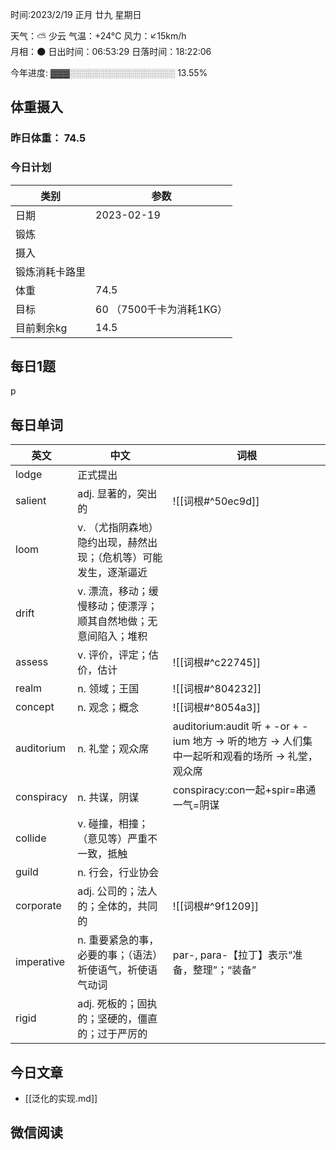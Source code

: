

时间:2023/2/19 正月 廿九 星期日

天气：⛅️  少云 气温：+24°C 风力：↙15km/h  
月相：🌑 日出时间：06:53:29 日落时间：18:22:06

今年进度: ▓▓▓░░░░░░░░░░░░░░░░░ 13.55%

## 体重摄入

### 昨日体重： 74.5
### 今日计划
| 类别           | 参数                    |
| -------------- | ----------------------- |
| 日期           | 2023-02-19               |
| 锻炼           |               |
| 摄入           |  |
| 锻炼消耗卡路里 | |
| 体重           |   74.5                     |
| 目标           | 60      （7500千卡为消耗1KG）                |
| 目前剩余kg               |   14.5                       |

## 每日1题

p

## 每日单词

| 英文       | 中文                                                              | 词根                                                                                            |
| ---------- | ----------------------------------------------------------------- | ----------------------------------------------------------------------------------------------- |
| lodge      | 正式提出                                                          |                                                                                                 |
| salient    | adj. 显著的，突出的                                               | ![[词根#^50ec9d]]                                                                               |
| loom       | v. （尤指阴森地）隐约出现，赫然出现；（危机等）可能发生，逐渐逼近 |                                                                                                 |
| drift      | v. 漂流，移动；缓慢移动；使漂浮；顺其自然地做；无意间陷入；堆积   |                                                                                                 |
| assess     | v. 评价，评定；估价，估计                                         | ![[词根#^c22745]]                                                                               |
| realm      | n. 领域；王国                                                     | ![[词根#^804232]]                                                                               |
| concept    | n. 观念；概念                                                     | ![[词根#^8054a3]]                                                                               |
| auditorium | n. 礼堂；观众席                                                   | auditorium:audit 听 + -or + -ium 地方 -> 听的地方 -> 人们集中一起听和观看的场所 -> 礼堂，观众席 |
| conspiracy | n. 共谋，阴谋                                                     | conspiracy:con一起+spir=串通一气=阴谋                                                           |
| collide    | v. 碰撞，相撞；（意见等）严重不一致，抵触                         |                                                                                                 |
| guild      | n. 行会，行业协会                                                 |                                                                                                 |
| corporate  | adj. 公司的；法人的；全体的，共同的                               | ![[词根#^9f1209]]                                                                               |
| imperative | n. 重要紧急的事，必要的事；（语法）祈使语气，祈使语气动词         |par-, para-【拉丁】表示“准备，整理”；“装备”                                                                                                 |
| rigid      | adj. 死板的；固执的；坚硬的，僵直的；过于严厉的                   |                                                                                                 |


## 今日文章

- [[泛化的实现.md]]


## 微信阅读

<!-- start of weread -->

<!-- end of weread -->
